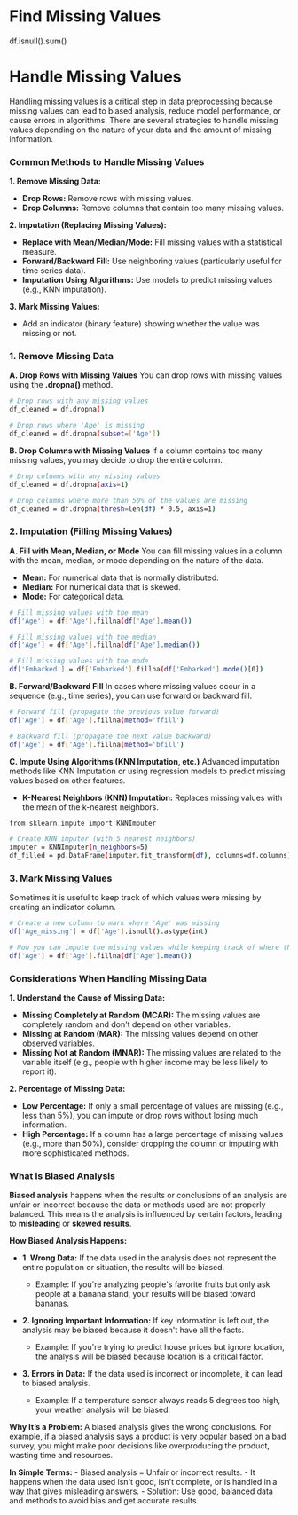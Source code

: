 # Find Missing Values
  df.isnull().sum()

# Handle Missing Values

Handling missing values is a critical step in data preprocessing because missing values can lead to biased analysis, reduce model performance, or cause errors in algorithms. There are several strategies to handle missing values depending on the nature of your data and the amount of missing information.

### Common Methods to Handle Missing Values

**1. Remove Missing Data:**
  - **Drop Rows:** Remove rows with missing values.
  - **Drop Columns:** Remove columns that contain too many missing values.

**2. Imputation (Replacing Missing Values):**
  - **Replace with Mean/Median/Mode:** Fill missing values with a statistical measure.
  - **Forward/Backward Fill:** Use neighboring values (particularly useful for time series data).
  - **Imputation Using Algorithms:** Use models to predict missing values (e.g., KNN imputation).

**3. Mark Missing Values:**
  - Add an indicator (binary feature) showing whether the value was missing or not.

### 1. Remove Missing Data

**A. Drop Rows with Missing Values**
You can drop rows with missing values using the **.dropna()** method.

```sh
# Drop rows with any missing values
df_cleaned = df.dropna()

# Drop rows where 'Age' is missing
df_cleaned = df.dropna(subset=['Age'])
```

**B. Drop Columns with Missing Values**
If a column contains too many missing values, you may decide to drop the entire column.

```sh
# Drop columns with any missing values
df_cleaned = df.dropna(axis=1)

# Drop columns where more than 50% of the values are missing
df_cleaned = df.dropna(thresh=len(df) * 0.5, axis=1)
```

### 2. Imputation (Filling Missing Values)

**A. Fill with Mean, Median, or Mode**
You can fill missing values in a column with the mean, median, or mode depending on the nature of the data.
  - **Mean:** For numerical data that is normally distributed.
  - **Median:** For numerical data that is skewed.
  - **Mode:** For categorical data.

```sh
# Fill missing values with the mean
df['Age'] = df['Age'].fillna(df['Age'].mean())

# Fill missing values with the median
df['Age'] = df['Age'].fillna(df['Age'].median())

# Fill missing values with the mode
df['Embarked'] = df['Embarked'].fillna(df['Embarked'].mode()[0])
```

**B. Forward/Backward Fill**
In cases where missing values occur in a sequence (e.g., time series), you can use forward or backward fill.

```sh
# Forward fill (propagate the previous value forward)
df['Age'] = df['Age'].fillna(method='ffill')

# Backward fill (propagate the next value backward)
df['Age'] = df['Age'].fillna(method='bfill')
```

**C. Impute Using Algorithms (KNN Imputation, etc.)**
Advanced imputation methods like KNN Imputation or using regression models to predict missing values based on other features.
  - **K-Nearest Neighbors (KNN) Imputation:** Replaces missing values with the mean of the k-nearest neighbors.

```sh
from sklearn.impute import KNNImputer

# Create KNN imputer (with 5 nearest neighbors)
imputer = KNNImputer(n_neighbors=5)
df_filled = pd.DataFrame(imputer.fit_transform(df), columns=df.columns)
```

### 3. Mark Missing Values
Sometimes it is useful to keep track of which values were missing by creating an indicator column.

```sh
# Create a new column to mark where 'Age' was missing
df['Age_missing'] = df['Age'].isnull().astype(int)

# Now you can impute the missing values while keeping track of where they occurred
df['Age'] = df['Age'].fillna(df['Age'].mean())
```


### Considerations When Handling Missing Data

**1. Understand the Cause of Missing Data:**
  - **Missing Completely at Random (MCAR):** The missing values are completely random and don't depend on other variables.
  - **Missing at Random (MAR):** The missing values depend on other observed variables.
  - **Missing Not at Random (MNAR):** The missing values are related to the variable itself (e.g., people with higher income may be less likely to report it).

**2. Percentage of Missing Data:**
  - **Low Percentage:** If only a small percentage of values are missing (e.g., less than 5%), you can impute or drop rows without losing much information.
  - **High Percentage:** If a column has a large percentage of missing values (e.g., more than 50%), consider dropping the column or imputing with more sophisticated methods.


### What is Biased Analysis
**Biased analysis** happens when the results or conclusions of an analysis are unfair or incorrect because the data or methods used are not properly balanced. This means the analysis is influenced by certain factors, leading to **misleading** or **skewed results**.

**How Biased Analysis Happens:**

  - **1. Wrong Data:** If the data used in the analysis does not represent the entire population or situation, the results will be biased.
      - Example: If you're analyzing people's favorite fruits but only ask people at a banana stand, your results will be biased toward bananas.

  - **2. Ignoring Important Information:** If key information is left out, the analysis may be biased because it doesn't have all the facts.
      - Example: If you're trying to predict house prices but ignore location, the analysis will be biased because location is a critical factor.

  - **3. Errors in Data:** If the data used is incorrect or incomplete, it can lead to biased analysis.
      - Example: If a temperature sensor always reads 5 degrees too high, your weather analysis will be biased.

  **Why It’s a Problem:**
  A biased analysis gives the wrong conclusions. For example, if a biased analysis says a product is very popular based on a bad survey, you might make poor decisions like overproducing the product, wasting time and resources.

  **In Simple Terms:**
    - Biased analysis = Unfair or incorrect results.
    - It happens when the data used isn't good, isn't complete, or is handled in a way that gives misleading answers.
    - Solution: Use good, balanced data and methods to avoid bias and get accurate results.
